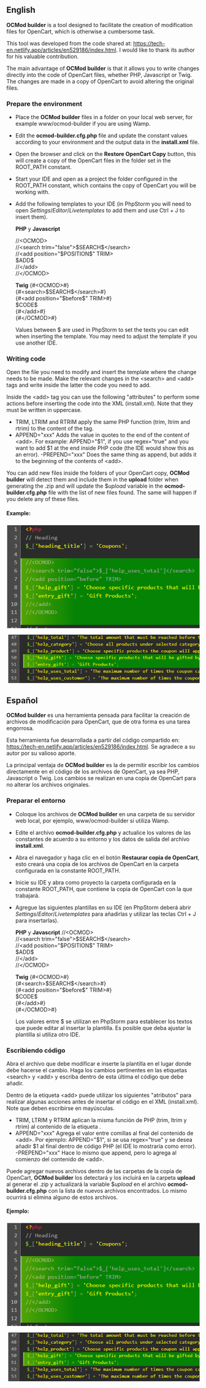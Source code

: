 ## English
**OCMod builder** is a tool designed to facilitate the creation of modification files for OpenCart, which is otherwise a cumbersome task.

This tool was developed from the code shared at: https://tech-en.netlify.app/articles/en529186/index.html. I would like to thank its author for his valuable contribution.

The main advantage of **OCMod builder** is that it allows you to write changes directly into the code of OpenCart files, whether PHP, Javascript or Twig. The changes are made in a copy of OpenCart to avoid altering the original files.

### Prepare the environment

- Place the **OCMod builder** files in a folder on your local web server, for example www/ocmod-builder if you are using Wamp.
- Edit the **ocmod-builder.cfg.php** file and update the constant values according to your environment and the output data in the **install.xml** file.
- Open the browser and click on the **Restore OpenCart Copy** button, this will create a copy of the OpenCart files in the folder set in the ROOT_PATH constant.
- Start your IDE and open as a project the folder configured in the ROOT_PATH constant, which contains the copy of OpenCart you will be working with.
- Add the following templates to your IDE (in PhpStorm you will need to open $Settings/Editor/Live templates$ to add them and use Ctrl + J to insert them).

  **PHP** y **Javascript**

  //&lt;OCMOD&gt;
  <br>
  //&lt;search trim="false"&gt;\$SEARCH\$&lt;/search&gt;
  <br>
  //&lt;add position="\$POSITION\$" TRIM&gt;
  <br>
  \$ADD\$  
  //&lt;/add&gt;
  <br>
  //&lt;/OCMOD&gt;

  **Twig**
  {#&lt;OCMOD&gt;#}<br>
  {#&lt;search>\$SEARCH\$&lt;/search&gt;#}<br>
  {#&lt;add position="\$before\$" TRIM&gt;#}<br>
  \$CODE\$<br>
  {#&lt;/add&gt;#}<br>
  {#&lt;/OCMOD&gt;#}

  Values between \$ are used in PhpStorm to set the texts you can edit when inserting the template. You may need to adjust the template if you use another IDE.

### Writing code

Open the file you need to modify and insert the template where the change needs to be made. Make the relevant changes in the &lt;search&gt; and &lt;add&gt; tags and write inside the latter the code you need to add.

Inside the &lt;add&gt; tag you can use the following "attributes" to perform some actions before inserting the code into the XML (install.xml). Note that they must be written in uppercase.

- TRIM, LTRIM and RTRIM apply the same PHP function (trim, ltrim and rtrim) to the content of the <add> tag.
- APPEND="xxx" Adds the value in quotes to the end of the content of &lt;add&gt;. For example: APPEND="$1", if you use regex="true" and you want to add \$1 at the end inside PHP code (the IDE would show this as an error).
  -PREPEND="xxx" Does the same thing as append, but adds it to the beginning of the contents of &lt;add&gt;.

You can add new files inside the folders of your OpenCart copy, **OCMod builder** will detect them and include them in the **upload** folder when generating the .zip and will update the $\$upload$ variable in the **ocmod-builder.cfg.php** file with the list of new files found. The same will happen if you delete any of these files.


#### Example:

![Example 1](images/example1.png)

![Example 2](images/example2.png)

## Español
**OCMod builder** es una herramienta pensada para facilitar la creación de archivos de modificación para OpenCart, que de otra forma es una tarea engorrosa.

Esta herramienta fue desarrollada a partir del código compartido en: https://tech-en.netlify.app/articles/en529186/index.html. Se agradece a su autor por su valioso aporte.

La principal ventaja de **OCMod builder** es la de permitir escribir los cambios directamente en el código de los archivos de OpenCart, ya sea PHP, Javascript o Twig. Los cambios se realizan en una copia de OpenCart para no alterar los archivos originales.

### Preparar el entorno

- Coloque los archivos de **OCMod builder** en una carpeta de su servidor web local, por ejemplo, www/ocmod-builder si utiliza Wamp.
- Edite el archivo **ocmod-builder.cfg.php** y actualice los valores de las constantes de acuerdo a su entorno y los datos de salida del archivo **install.xml**.
- Abra el navegador y haga clic en el botón **Restaurar copia de OpenCart**, esto creará una copia de los archivos de OpenCart en la carpeta configurada en la constante ROOT_PATH.
- Inicie su IDE y abra como proyecto la carpeta configurada en la constante ROOT_PATH, que contiene la copia de OpenCart con la que trabajará.
- Agregue las siguientes plantillas en su IDE (en PhpStorm deberá abrir $Settings/Editor/Live templates$ para añadirlas y utilizar las teclas Ctrl + J para insertarlas).

  **PHP** y **Javascript**
  //&lt;OCMOD&gt;
  <br>
  //&lt;search trim="false"&gt;\$SEARCH\$&lt;/search&gt;
  <br>
  //&lt;add position="\$POSITION\$" TRIM&gt;
  <br>
  \$ADD\$  
  //&lt;/add&gt;
  <br>
  //&lt;/OCMOD&gt;

  **Twig**
  {#&lt;OCMOD&gt;#}<br>
  {#&lt;search>\$SEARCH\$&lt;/search&gt;#}<br>
  {#&lt;add position="\$before\$" TRIM&gt;#}<br>
  \$CODE\$<br>
  {#&lt;/add&gt;#}<br>
  {#&lt;/OCMOD&gt;#}

  Los valores entre \$ se utilizan en PhpStorm para establecer los textos que puede editar al insertar la plantilla. Es posible que deba ajustar la plantilla si utiliza otro IDE.

### Escribiendo código

Abra el archivo que debe modificar e inserte la plantilla en el lugar donde debe hacerse el cambio. Haga los cambios pertinentes en las etiquetas &lt;search&gt; y &lt;add&gt; y escriba dentro de esta última el código que debe añadir.

Dentro de la etiqueta &lt;add&gt; puede utilizar los siguientes "atributos" para realizar algunas acciones antes de insertar el código en el XML (install.xml). Note que deben escribirse en mayúsculas.

- TRIM, LTRIM y RTRIM aplican la misma función de PHP (trim, ltrim y rtrim) al contenido de la etiqueta <add>.
- APPEND="xxx" Agrega el valor entre comillas al final del contenido de &lt;add&gt;. Por ejemplo: APPEND="$1", si se usa regex="true" y se desea añadir \$1 al final dentro de código PHP (el IDE lo mostraría como error).
  -PREPEND="xxx" Hace lo mismo que append, pero lo agrega al comienzo del contenido de &lt;add&gt;.

Puede agregar nuevos archivos dentro de las carpetas de la copia de OpenCart, **OCMod builder** los detectará y los incluirá en la carpeta **upload** al generar el .zip y actualizará la variable $\$upload$ en el archivo **ocmod-builder.cfg.php** con la lista de nuevos archivos encontrados. Lo mismo ocurrirá si elimina alguno de estos archivos.

#### Ejemplo:

![Example 1](images/example1.png)

![Example 2](images/example2.png)